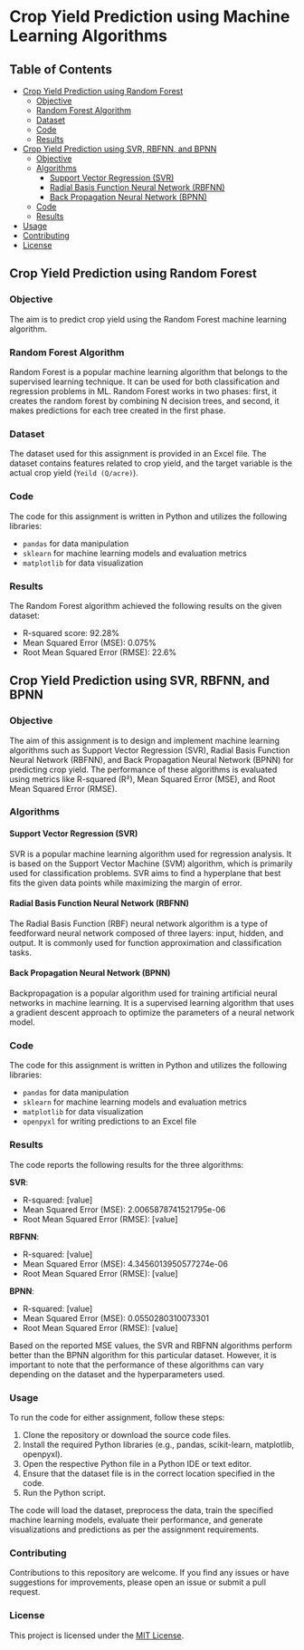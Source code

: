 # Crop Yield Prediction using Machine Learning Algorithms

## Table of Contents

- [Crop Yield Prediction using Random Forest](#assignment-1-crop-yield-prediction-using-random-forest)
  - [Objective](#objective)
  - [Random Forest Algorithm](#random-forest-algorithm)
  - [Dataset](#dataset)
  - [Code](#code)
  - [Results](#results)
- [Crop Yield Prediction using SVR, RBFNN, and BPNN](#assignment-2-crop-yield-prediction-using-svr-rbfnn-and-bpnn)
  - [Objective](#objective-1)
  - [Algorithms](#algorithms)
    - [Support Vector Regression (SVR)](#support-vector-regression-svr)
    - [Radial Basis Function Neural Network (RBFNN)](#radial-basis-function-neural-network-rbfnn)
    - [Back Propagation Neural Network (BPNN)](#back-propagation-neural-network-bpnn)
  - [Code](#code-1)
  - [Results](#results-1)
- [Usage](#usage)
- [Contributing](#contributing)
- [License](#license)

## Crop Yield Prediction using Random Forest

### Objective

The aim is to predict crop yield using the Random Forest machine learning algorithm.

### Random Forest Algorithm

Random Forest is a popular machine learning algorithm that belongs to the supervised learning technique. It can be used for both classification and regression problems in ML. Random Forest works in two phases: first, it creates the random forest by combining N decision trees, and second, it makes predictions for each tree created in the first phase.

### Dataset

The dataset used for this assignment is provided in an Excel file. The dataset contains features related to crop yield, and the target variable is the actual crop yield (`Yeild (Q/acre)`).

### Code

The code for this assignment is written in Python and utilizes the following libraries:

- `pandas` for data manipulation
- `sklearn` for machine learning models and evaluation metrics
- `matplotlib` for data visualization

### Results

The Random Forest algorithm achieved the following results on the given dataset:

- R-squared score: 92.28%
- Mean Squared Error (MSE): 0.075%
- Root Mean Squared Error (RMSE): 22.6%

## Crop Yield Prediction using SVR, RBFNN, and BPNN

### Objective

The aim of this assignment is to design and implement machine learning algorithms such as Support Vector Regression (SVR), Radial Basis Function Neural Network (RBFNN), and Back Propagation Neural Network (BPNN) for predicting crop yield. The performance of these algorithms is evaluated using metrics like R-squared (R²), Mean Squared Error (MSE), and Root Mean Squared Error (RMSE).

### Algorithms

#### Support Vector Regression (SVR)

SVR is a popular machine learning algorithm used for regression analysis. It is based on the Support Vector Machine (SVM) algorithm, which is primarily used for classification problems. SVR aims to find a hyperplane that best fits the given data points while maximizing the margin of error.

#### Radial Basis Function Neural Network (RBFNN)

The Radial Basis Function (RBF) neural network algorithm is a type of feedforward neural network composed of three layers: input, hidden, and output. It is commonly used for function approximation and classification tasks.

#### Back Propagation Neural Network (BPNN)

Backpropagation is a popular algorithm used for training artificial neural networks in machine learning. It is a supervised learning algorithm that uses a gradient descent approach to optimize the parameters of a neural network model.

### Code

The code for this assignment is written in Python and utilizes the following libraries:

- `pandas` for data manipulation
- `sklearn` for machine learning models and evaluation metrics
- `matplotlib` for data visualization
- `openpyxl` for writing predictions to an Excel file

### Results

The code reports the following results for the three algorithms:

**SVR**:

- R-squared: [value]
- Mean Squared Error (MSE): 2.0065878741521795e-06
- Root Mean Squared Error (RMSE): [value]

**RBFNN**:

- R-squared: [value]
- Mean Squared Error (MSE): 4.3456013950577274e-06
- Root Mean Squared Error (RMSE): [value]

**BPNN**:

- R-squared: [value]
- Mean Squared Error (MSE): 0.0550280310073301
- Root Mean Squared Error (RMSE): [value]

Based on the reported MSE values, the SVR and RBFNN algorithms perform better than the BPNN algorithm for this particular dataset. However, it is important to note that the performance of these algorithms can vary depending on the dataset and the hyperparameters used.

### Usage

To run the code for either assignment, follow these steps:

1. Clone the repository or download the source code files.
2. Install the required Python libraries (e.g., pandas, scikit-learn, matplotlib, openpyxl).
3. Open the respective Python file  in a Python IDE or text editor.
4. Ensure that the dataset file is in the correct location specified in the code.
5. Run the Python script.

The code will load the dataset, preprocess the data, train the specified machine learning models, evaluate their performance, and generate visualizations and predictions as per the assignment requirements.

### Contributing

Contributions to this repository are welcome. If you find any issues or have suggestions for improvements, please open an issue or submit a pull request.

### License

This project is licensed under the [MIT License](LICENSE).
